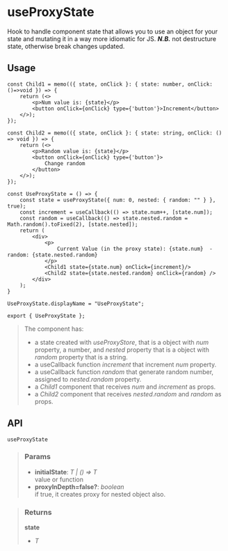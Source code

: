 # useProxyState
Hook to handle component state that allows you to use an object for your state and mutating it in a way more idiomatic for JS. __*N.B.*__ not destructure state, otherwise break changes updated.

## Usage

```tsx
const Child1 = memo(({ state, onClick }: { state: number, onClick: ()=>void }) => {
	return (<>
		<p>Num value is: {state}</p>
		<button onClick={onClick} type={'button'}>Increment</button>
	</>);
});

const Child2 = memo(({ state, onClick }: { state: string, onClick: () => void }) => {
	return (<>
		<p>Random value is: {state}</p>
		<button onClick={onClick} type={'button'}>
			Change random
		</button>
	</>);
});

const UseProxyState = () => {
	const state = useProxyState({ num: 0, nested: { random: "" } }, true);
	const increment = useCallback(() => state.num++, [state.num]);
	const random = useCallback(() => state.nested.random = Math.random().toFixed(2), [state.nested]);
	return (
		<div>
			<p>
				Current Value (in the proxy state): {state.num}  -  random: {state.nested.random}
			</p>
			<Child1 state={state.num} onClick={increment}/>
			<Child2 state={state.nested.random} onClick={random} />
		</div>
	);
}

UseProxyState.displayName = "UseProxyState";

export { UseProxyState };
```

> The component has:
> - a state created with _useProxyStore_, that is a object with _num_ property, a number, and _nested_ property that is a object with _random_ property that is a string.
> - a useCallback function _increment_ that increment _num_ property.
> - a useCallback function _random_ that generate random number, assigned to _nested.random_ property.
> - a _Child1_ component that receives _num_ and _increment_ as props.
> - a _Child2_ component that receives _nested.random_ and _random_ as props.


## API

```tsx
useProxyState
```

> ### Params
>
> - __initialState__: _T | () => T_  
value or function
> - __proxyInDepth=false?__: _boolean_  
if true, it creates proxy for nested object also.
>

> ### Returns
>
> __state__
> - _T_  
>